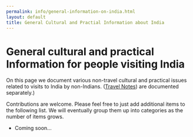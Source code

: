```yaml
---
permalink: info/general-information-on-india.html
layout: default
title: General Cultural and Practial Information about India
---
```


# General cultural and practical Information for people visiting India

On this page we document various non-travel cultural and practical issues 
related to visits to India by non-Indians. ([Travel Notes](info/general-travel-to-india.html)) are documented separately.)

Contributions are welcome. Please feel free to just add additional items
to the following list. We will eventually group them up into categories
as the number of items grows.

  * Coming soon...

